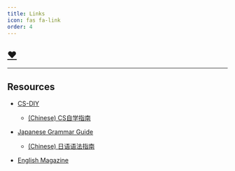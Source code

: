 ```yaml
---
title: Links
icon: fas fa-link
order: 4
---
```


## [❤️](https://huiqianli.github.io/)

   

---

## Resources    
<!--
- ~~[Run Philosophy (My Avatar)](https://github.com/The-Run-Philosophy-Organization/run)~~
-->

- [CS-DIY](https://csdiy.wiki/en/) 
	- [(Chinese) CS自学指南](https://csdiy.wiki)

- [Japanese Grammar Guide](https://guidetojapanese.org/learn/)     
	- [(Chinese) 日语语法指南](https://res.wokanxing.info/jpgramma/index.html)

- [English Magazine](https://github.com/xuyanshi/awesome-english-ebooks)

